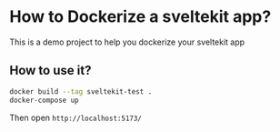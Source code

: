 # How to Dockerize a sveltekit app?

This is a demo project to help you dockerize your sveltekit app

## How to use it?

```sh
docker build --tag sveltekit-test .
docker-compose up
```

Then open `http://localhost:5173/`
